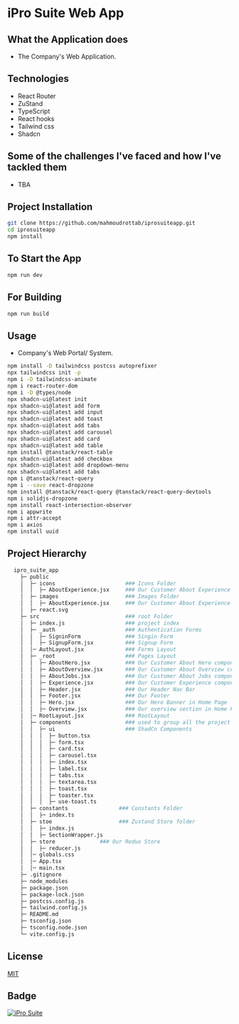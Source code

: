 # iPro Suite Web App

## What the Application does

- The Company's Web Application.

## Technologies

- React Router
- ZuStand
- TypeScript
- React hooks
- Tailwind css
- Shadcn

## Some of the challenges I've faced and how I've tackled them

- TBA

## Project Installation

```bash
git clone https://github.com/mahmoudrottab/iprosuiteapp.git
cd iprosuiteapp
npm install
```

## To Start the App

```bash
npm run dev
```

## For Building

```bash
npm run build
```

## Usage

- Company's Web Portal/ System.

```bash
npm install -D tailwindcss postcss autoprefixer
npx tailwindcss init -p
npm i -D tailwindcss-animate
npm i react-router-dom
npm i -D @types/node
npx shadcn-ui@latest init
npx shadcn-ui@latest add form
npx shadcn-ui@latest add input
npx shadcn-ui@latest add toast
npx shadcn-ui@latest add tabs
npx shadcn-ui@latest add carousel
npx shadcn-ui@latest add card
npx shadcn-ui@latest add table
npm install @tanstack/react-table
npx shadcn-ui@latest add checkbox
npx shadcn-ui@latest add dropdown-menu
npx shadcn-ui@latest add tabs
npm i @tanstack/react-query
npm i --save react-dropzone
npm install @tanstack/react-query @tanstack/react-query-devtools
npm i solidjs-dropzone
npm install react-intersection-observer
npm i appwrite
npm i attr-accept
npm i axios
npm install uuid
```

## Project Hierarchy

```bash
  ipro_suite_app
    ├─ public
    │  ├─ icons                      ### Icons Folder
    │  │  ├─ AboutExperience.jsx     ### Our Customer About Experience component
    │  ├─ images                     ### Images Folder
    │  │  ├─ AboutExperience.jsx     ### Our Customer About Experience component
    │  ├─ react.svg         
    ├─ src                           ### root Folder
    │  ├─ index.js                   ### project index
    │  ├─ _auth                      ### Authentication Forms
    │  │  ├─ SigninForm              ### Singin Form
    │  │  ├─ SignupForm.jsx          ### Signup Form
    │  │─ AuthLayout.jsx             ### Forms Layout
    │  ├─ _root                      ### Pages Layout
    │  │  ├─ AboutHero.jsx           ### Our Customer About Hero component
    │  │  ├─ AboutOverview.jsx       ### Our Customer About Overview component
    │  │  ├─ AboutJobs.jsx           ### Our Customer About Jobs component
    │  │  ├─ Experience.jsx          ### Our Customer Experience component
    │  │  ├─ Header.jsx              ### Our Header Nav Bar
    │  │  ├─ Footer.jsx              ### Our Footer
    │  │  ├─ Hero.jsx                ### Our Hero Banner in Home Page
    │  │  ├─ Overview.jsx            ### Our overview section in Home Page
    │  │─ RootLayout.jsx             ### RootLayout
    │  ├─ components                 ### used to group all the project components
    │  │  ├─ ui                      ### ShadCn Components
    │  │  │  ├─ button.tsx           
    │  │  │  ├─ form.tsx           
    │  │  │  ├─ card.tsx           
    │  │  │  ├─ carousel.tsx           
    │  │  │  ├─ index.tsx           
    │  │  │  ├─ label.tsx           
    │  │  │  ├─ tabs.tsx           
    │  │  │  ├─ textarea.tsx           
    │  │  │  ├─ toast.tsx           
    │  │  │  ├─ toaster.tsx           
    │  │  │  ├─ use-toast.ts     
    │  ├─ constants                ### Constants Folder
    │  │  ├─ index.ts                 
    │  ├─ stoe                     ### Zustand Store folder
    │  │  ├─ index.js
    │  │  ├─ SectionWrapper.js
    │  ├─ store              ### Our Redux Store
    │  │  ├─ reducer.js
    │  │─ globals.css
    │  │─ App.tsx
    │  │─ main.tsx
    ├─ .gitignore
    ├─ node_modules
    ├─ package.json
    ├─ package-lock.json
    ├─ postcss.config.js
    ├─ tailwind.config.js
    ├─ README.md
    ├─ tsconfig.json
    ├─ tsconfig.node.json
    └─ vite.config.js
```

## License

[MIT](https://choosealicense.com/licenses/mit/)

## Badge

<a href="https://www.linkedin.com/company/ipro-suite/"> <img src="https://img.shields.io/badge/iPro_Suite-Mahmoud_Rottab-blue" alt="iPro Suite" /> </a>
